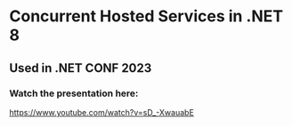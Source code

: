 # Concurrent Hosted Services in .NET 8
## Used in .NET CONF 2023
### Watch the presentation here:
https://www.youtube.com/watch?v=sD_-XwauabE
